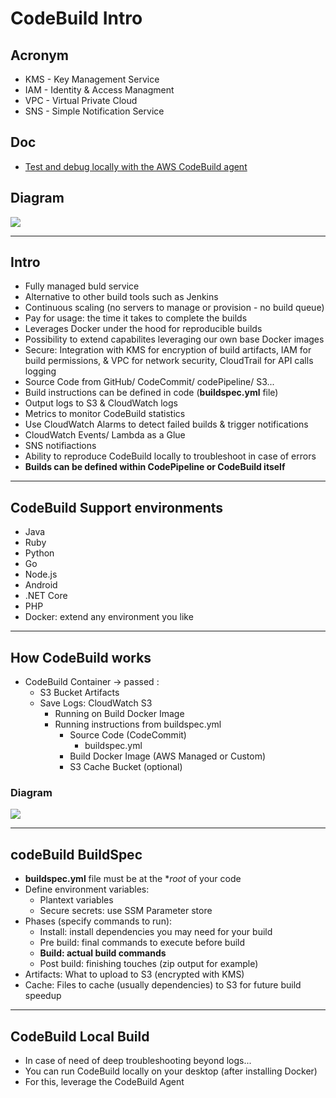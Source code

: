 # CodeBuild Intro

## Acronym
* KMS - Key Management Service
* IAM - Identity & Access Managment
* VPC - Virtual Private Cloud
* SNS - Simple Notification Service

## Doc
* [Test and debug locally with the AWS CodeBuild agent](https://docs.aws.amazon.com/codebuild/latest/userguide/use-codebuild-agent.html)

## Diagram
[<img src="https://i.imgur.com/cN8peqE.png">](https://i.imgur.com/cN8peqE.png)

---

## Intro
* Fully managed buld service
* Alternative to other build tools such as Jenkins
* Continuous scaling (no servers to manage or provision - no build queue)
* Pay for usage: the time it takes to complete the builds
* Leverages Docker under the hood for reproducible builds
* Possibility to extend capabilites leveraging our own base Docker images
* Secure: Integration with KMS for encryption of build artifacts, IAM for build permissions, & VPC for network security, CloudTrail for API calls logging
* Source Code from GitHub/ CodeCommit/ codePipeline/ S3...
* Build instructions can be defined in code (**buildspec.yml** file)
* Output logs to S3 & CloudWatch logs
* Metrics to monitor CodeBuild statistics
* Use CloudWatch Alarms to detect failed builds & trigger notifications
* CloudWatch Events/ Lambda as a Glue
* SNS notifiactions
* Ability to reproduce CodeBuild locally to troubleshoot in case of errors
* **Builds can be defined within CodePipeline or CodeBuild itself**

---

## CodeBuild Support environments
* Java
* Ruby
* Python
* Go
* Node.js
* Android
* .NET Core
* PHP 
* Docker: extend any environment you like

---

## How CodeBuild works
* CodeBuild Container -> passed :
  * S3 Bucket Artifacts
  * Save Logs: CloudWatch S3
    * Running on Build Docker Image
    * Running instructions from buildspec.yml
      * Source Code (CodeCommit)
          * buildspec.yml
      * Build Docker Image (AWS Managed or Custom)
      * S3 Cache Bucket (optional)

### Diagram
[<img src="https://i.imgur.com/426uy1k.png">](https://i.imgur.com/426uy1k.png)

---

## codeBuild BuildSpec
* **buildspec.yml** file must be at the **root* of your code
* Define environment variables:
    * Plantext variables
    * Secure secrets: use SSM Parameter store
* Phases (specify commands to run):
    * Install: install dependencies you may need for your build
    * Pre build: final commands to execute before build 
    * **Build: actual build commands**
    * Post build: finishing touches (zip output for example)
* Artifacts: What to upload to S3 (encrypted with KMS)
* Cache: Files to cache (usually dependencies) to S3 for future build speedup

---

## CodeBuild Local Build
* In case of need of deep troubleshooting beyond logs...
* You can run CodeBuild locally on your desktop (after installing Docker)
* For this, leverage the CodeBuild Agent
